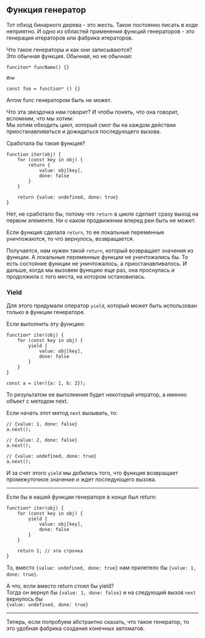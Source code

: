 ## Функция генератор
Тот обход бинарного дерева - это жесть. Такое постоянно писать в коде неприятно.
И одно из областей применения функций генераторов - это генерация итераторов или
фабрика итераторов.

Что такое генераторы и как они записываются?  
Это обычная функция. Обычная, но не обычная:  

```
funciton* funcName() {}

Или 

const foo = function* () {}
```
Arrow func генератором быть не может.

Что эта звездочка нам говорит?
И чтобы понять, что она говорит, вспомним, что мы хотим:  
Мы хотим обходить цикл, который смог бы на каждом действии приостанавливаться и дожидаться
последующего вызова.

Сработала бы такая функция?  
```
function iter(obj) {
    for (const key in obj) {
        return {
            value: obj[key],
            done: false
        }
    }
    
    return {value: undefined, done: true}
}
```

Нет, не сработало бы, потому что `return` в цикле сделает сразу выход на первом элементе.
Ни о каком продвижении вперед реи быть не может.

Если функция сделала `return`, то ее локальные переменные уничтожаются, то что вернулось, возвращается.

Получается, нам нужен такой `return`, который возвращает значения из функции. А локальные переменные функции
не уничтожались бы. То есть состояние функции не уничтожалось, а приостанавливалось. И дальше, когда
мы вызовем функцию еще раз, она проснулась и продолжила с того места, на котором остановилась.

### Yield
Для этого придумали оператор `yield`, который может быть использован только в функции
генераторе.

Если выполнить эту функцию:
```
function* iter(obj) {
    for (const key in obj) {
        yield {
            value: obj[key],
            done: false
        }
    }
}

const a = iter({a: 1, b: 2});
```
То результатом ее выполнения будет некоторый итератор, а именно объект с методом
next.

Если начать этот метод `next` вызывать, то:
```
// {value: 1, done: false}
a.next();

// {value: 2, done: false}
a.next();

// {value: undefined, done: true}
a.next();
```

И за счет этого `yield` мы добились того, что функция возвращает промежуточное
значение и ждет последующего вызова.

---
Если бы в нашей функции генераторе в конце был return:

```
function* iter(obj) {
    for (const key in obj) {
        yield {
            value: obj[key],
            done: false
        }
    }
    
    return 1; // эта строчка
}
```

То, вместо `{value: undefined, done: true}` нам прилетело бы `{value: 1, done: true}`.

А что, если вместо return стоял бы yield?  
Тогда он вернул бы `{value: 1, done: false}` и на следующий вызов `next` вернулось бы  
`{value: undefined, done: true}`

---
Теперь, если попробуем абстрактно сказать, что такое генератор, то это удобная фабрика создания
конечных автоматов.
